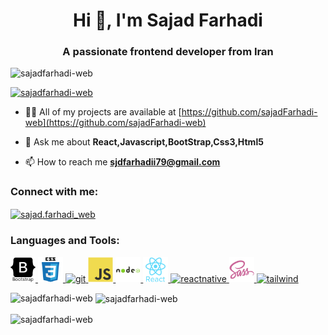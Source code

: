 <h1 align="center">Hi 👋, I'm Sajad Farhadi</h1>
<h3 align="center">A passionate frontend developer from Iran</h3>

<p align="left"> <img src="https://komarev.com/ghpvc/?username=sajadfarhadi-web&label=Profile%20views&color=0e75b6&style=flat" alt="sajadfarhadi-web" /> </p>

<p align="left"> <a href="https://github.com/ryo-ma/github-profile-trophy"><img src="https://github-profile-trophy.vercel.app/?username=sajadfarhadi-web" alt="sajadfarhadi-web" /></a> </p>

- 👨‍💻 All of my projects are available at [https://github.com/sajadFarhadi-web](https://github.com/sajadFarhadi-web)

- 💬 Ask me about **React,Javascript,BootStrap,Css3,Html5**

- 📫 How to reach me **sjdfarhadii79@gmail.com**

<h3 align="left">Connect with me:</h3>
<p align="left">
<a href="https://instagram.com/sajad.farhadi_web" target="blank"><img align="center" src="https://raw.githubusercontent.com/rahuldkjain/github-profile-readme-generator/master/src/images/icons/Social/instagram.svg" alt="sajad.farhadi_web" height="30" width="40" /></a>
</p>

<h3 align="left">Languages and Tools:</h3>
<p align="left"> <a href="https://getbootstrap.com" target="_blank" rel="noreferrer"> <img src="https://raw.githubusercontent.com/devicons/devicon/master/icons/bootstrap/bootstrap-plain-wordmark.svg" alt="bootstrap" width="40" height="40"/> </a> <a href="https://www.w3schools.com/css/" target="_blank" rel="noreferrer"> <img src="https://raw.githubusercontent.com/devicons/devicon/master/icons/css3/css3-original-wordmark.svg" alt="css3" width="40" height="40"/> </a> <a href="https://git-scm.com/" target="_blank" rel="noreferrer"> <img src="https://www.vectorlogo.zone/logos/git-scm/git-scm-icon.svg" alt="git" width="40" height="40"/> </a> <a href="https://developer.mozilla.org/en-US/docs/Web/JavaScript" target="_blank" rel="noreferrer"> <img src="https://raw.githubusercontent.com/devicons/devicon/master/icons/javascript/javascript-original.svg" alt="javascript" width="40" height="40"/> </a> <a href="https://nodejs.org" target="_blank" rel="noreferrer"> <img src="https://raw.githubusercontent.com/devicons/devicon/master/icons/nodejs/nodejs-original-wordmark.svg" alt="nodejs" width="40" height="40"/> </a> <a href="https://reactjs.org/" target="_blank" rel="noreferrer"> <img src="https://raw.githubusercontent.com/devicons/devicon/master/icons/react/react-original-wordmark.svg" alt="react" width="40" height="40"/> </a> <a href="https://reactnative.dev/" target="_blank" rel="noreferrer"> <img src="https://reactnative.dev/img/header_logo.svg" alt="reactnative" width="40" height="40"/> </a> <a href="https://sass-lang.com" target="_blank" rel="noreferrer"> <img src="https://raw.githubusercontent.com/devicons/devicon/master/icons/sass/sass-original.svg" alt="sass" width="40" height="40"/> </a> <a href="https://tailwindcss.com/" target="_blank" rel="noreferrer"> <img src="https://www.vectorlogo.zone/logos/tailwindcss/tailwindcss-icon.svg" alt="tailwind" width="40" height="40"/> </a> </p>

<p><img align="left" src="https://github-readme-stats.vercel.app/api/top-langs?username=sajadfarhadi-web&show_icons=true&locale=en&layout=compact" alt="sajadfarhadi-web" /></p>

<p>&nbsp;<img align="center" src="https://github-readme-stats.vercel.app/api?username=sajadfarhadi-web&show_icons=true&locale=en" alt="sajadfarhadi-web" /></p>

<p><img align="center" src="https://github-readme-streak-stats.herokuapp.com/?user=sajadfarhadi-web&" alt="sajadfarhadi-web" /></p>

